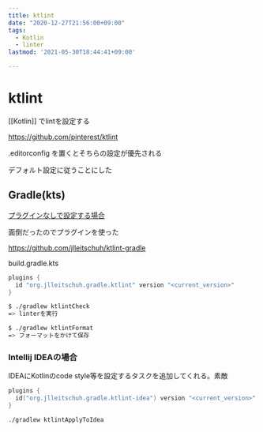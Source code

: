 ```yaml
---
title: ktlint
date: "2020-12-27T21:56:00+09:00"
tags:
  - Kotlin
  - linter
lastmod: '2021-05-30T18:44:41+09:00'

---
```


# ktlint

[[Kotlin]] でlintを設定する

<https://github.com/pinterest/ktlint>

.editorconfig を置くとそちらの設定が優先される

デフォルト設定に従うことにした

## Gradle(kts)

[プラグインなしで設定する場合](https://github.com/pinterest/ktlint#without-a-plugin)

面倒だったのでプラグインを使った

<https://github.com/jlleitschuh/ktlint-gradle>

build.gradle.kts

```kts
plugins {
  id "org.jlleitschuh.gradle.ktlint" version "<current_version>"
}
```

```sh
$ ./gradlew ktlintCheck
=> linterを実行

$ ./gradlew ktlintFormat
=> フォーマットをかけて保存
```

### Intellij IDEAの場合

IDEAにKotlinのcode style等を設定するタスクを追加してくれる。素敵

```kts
plugins {
  id("org.jlleitschuh.gradle.ktlint-idea") version "<current_version>"
}
```

```sh
./gradlew ktlintApplyToIdea
```
